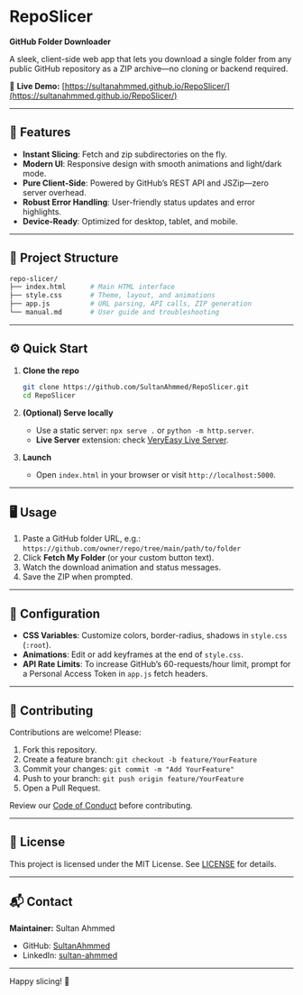 # RepoSlicer

**GitHub Folder Downloader**

A sleek, client-side web app that lets you download a single folder from any public GitHub repository as a ZIP archive—no cloning or backend required.

🔗 **Live Demo:** [https://sultanahmmed.github.io/RepoSlicer/](https://sultanahmmed.github.io/RepoSlicer/)

---

## 🚀 Features

* **Instant Slicing**: Fetch and zip subdirectories on the fly.
* **Modern UI**: Responsive design with smooth animations and light/dark mode.
* **Pure Client-Side**: Powered by GitHub’s REST API and JSZip—zero server overhead.
* **Robust Error Handling**: User-friendly status updates and error highlights.
* **Device-Ready**: Optimized for desktop, tablet, and mobile.

---

## 📁 Project Structure

```bash
repo-slicer/
├── index.html      # Main HTML interface
├── style.css       # Theme, layout, and animations
├── app.js          # URL parsing, API calls, ZIP generation
└── manual.md       # User guide and troubleshooting
```

---

## ⚙️ Quick Start

1. **Clone the repo**

   ```bash
   git clone https://github.com/SultanAhmmed/RepoSlicer.git
   cd RepoSlicer
   ```

2. **(Optional) Serve locally**

   * Use a static server: `npx serve .` or `python -m http.server`.
   * **Live Server** extension: check [VeryEasy Live Server](https://github.com/SultanAhmmed/Scripts-for-daily-life/tree/main/Live%20Server%20for%20Coders).

3. **Launch**

   * Open `index.html` in your browser or visit `http://localhost:5000`.

---

## 🖥️ Usage

1. Paste a GitHub folder URL, e.g.:
   `https://github.com/owner/repo/tree/main/path/to/folder`
2. Click **Fetch My Folder** (or your custom button text).
3. Watch the download animation and status messages.
4. Save the ZIP when prompted.

---

## 🔧 Configuration

* **CSS Variables**: Customize colors, border-radius, shadows in `style.css` (`:root`).
* **Animations**: Edit or add keyframes at the end of `style.css`.
* **API Rate Limits**: To increase GitHub’s 60-requests/hour limit, prompt for a Personal Access Token in `app.js` fetch headers.

---

## 🤝 Contributing

Contributions are welcome! Please:

1. Fork this repository.
2. Create a feature branch:
   `git checkout -b feature/YourFeature`
3. Commit your changes:
   `git commit -m "Add YourFeature"`
4. Push to your branch:
   `git push origin feature/YourFeature`
5. Open a Pull Request.

Review our [Code of Conduct](CODE_OF_CONDUCT.md) before contributing.

---

## 📝 License

This project is licensed under the MIT License. See [LICENSE](LICENSE) for details.

---

## 📬 Contact

**Maintainer:** Sultan Ahmmed

* GitHub: [SultanAhmmed](https://github.com/SultanAhmmed)
* LinkedIn: [sultan-ahmmed](https://www.linkedin.com/in/sultan-ahmmed)

---

Happy slicing! 🎉
